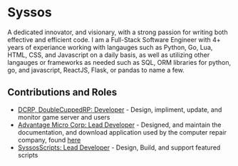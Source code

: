 # Syssos
A dedicated innovator, and visionary, with a strong passion for writing both effective and efficient code. I am a Full-Stack Software Engineer with 4+ years of experiance working with langauges such as Python, Go, Lua, HTML, CSS, and Javascript on a daily basis, as well as utilizing other langauges or frameworks as needed such as SQL, ORM libraries for python, go, and javascript, ReactJS, Flask, or pandas to name a few.

## Contributions and Roles
- [DCRP, DoubleCuppedRP: Developer](https://github.com/DoubleCuppedRP) - Design, impliment, update, and monitor game server and users
- [Advantage Micro Corp: Lead Developer](https://github.com/AdvantageMicroCorp) - Designed, and maintain the documentation, and download application used by the computer repair company, found [here](https://advcustomerservice.com/)
- [SyssosScripts: Lead Developer](https://github.com/SyssosScripts) - Design, Build, and support featured scripts
